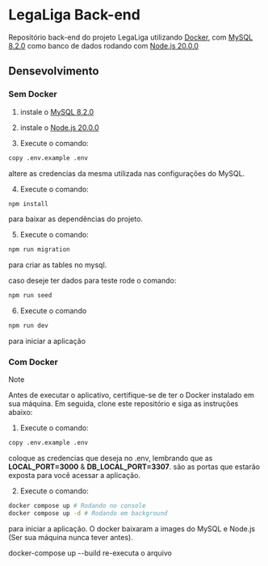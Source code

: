 # LegaLiga Back-end

Repositório back-end do projeto LegaLiga utilizando [Docker](https://www.docker.com/products/docker-desktop/), com [MySQL 8.2.0](https://dev.mysql.com/downloads/mysql/8.2.html) como banco de dados rodando com [Node.js 20.0.0](https://nodejs.org/dist/v20.0.0/)

## Densevolvimento

### Sem Docker

1. instale o [MySQL 8.2.0](https://dev.mysql.com/downloads/mysql/8.2.html)
2. instale o [Node.js 20.0.0](https://nodejs.org/dist/v20.0.0/)

3. Execute o comando:
```bash
copy .env.example .env
```
altere as credencias da mesma utilizada nas configurações do MySQL.

4. Execute o comando:
```bash
npm install
```
para baixar as dependências do projeto.

5. Execute o comando:
```bash
npm run migration
```
para criar as tables no mysql.

caso deseje ter dados para teste rode o comando:
```bash
npm run seed
```

6. Execute o comando
```bash
npm run dev
```
para iniciar a aplicação


### Com Docker
> [!NOTE]
> Antes de executar o aplicativo, certifique-se de ter o Docker instalado em sua máquina. Em seguida, clone este repositório e siga as instruções abaixo:

1. Execute o comando:
```bash
copy .env.example .env
```
coloque as credencias que deseja no .env, lembrando que as **LOCAL_PORT=3000** &
**DB_LOCAL_PORT=3307**. são as portas que estarão exposta para você acessar a aplicação.

2. Execute o comando:
```bash
docker compose up # Rodando no console
docker compose up -d # Rodando em background
```
para iniciar a aplicação.
O docker baixaram a images do MySQL e Node.js (Ser sua máquina nunca tever antes).

docker-compose up --build
re-executa o arquivo
